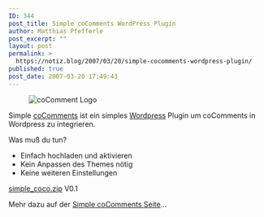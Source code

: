 ```yaml
---
ID: 344
post_title: Simple coComments WordPress Plugin
author: Matthias Pfefferle
post_excerpt: ""
layout: post
permalink: >
  https://notiz.blog/2007/03/20/simple-cocomments-wordpress-plugin/
published: true
post_date: 2007-03-20 17:49:43
---
```

<!-- wp:image {"align":"right"} -->
<figure class="wp-block-image alignright"><img src="https://notiz.blog/wp-content/uploads/2007/03/cocomments-logo.gif" alt="coComment Logo" /></figure>
<!-- /wp:image -->

<!-- wp:paragraph -->
<p>Simple <a href="http://cocomments.com/">coComments</a> ist ein simples <a href="http://wordpress.org">Wordpress</a> Plugin um coComments in Wordpress zu integrieren.</p>
<!-- /wp:paragraph -->

<!-- wp:paragraph -->
<p>Was muß du tun?</p>
<!-- /wp:paragraph -->

<!-- wp:list -->
<ul>
	<li>Einfach hochladen und aktivieren</li>
	<li>Kein Anpassen des Themes nötig</li>
	<li>Keine weiteren Einstellungen</li>
</ul>
<!-- /wp:list -->

<!-- wp:paragraph -->
<p><a href="https://notiz.blog/wp-content/uploads/2007/03/simple_coco.zip">simple_coco.zip</a> V0.1
</p>
<!-- /wp:paragraph -->

<!-- wp:paragraph -->
<p>Mehr dazu auf der <a href="https://notiz.blog/projects/simple-cocomments/">Simple coComments Seite</a>...</p>
<!-- /wp:paragraph -->
